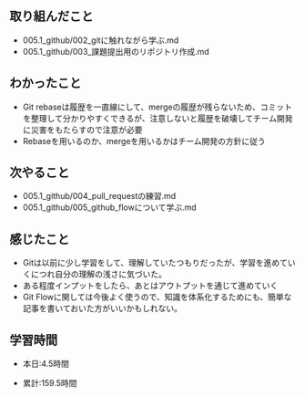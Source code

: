 ## 取り組んだこと
- 005.1_github/002_gitに触れながら学ぶ.md
- 005.1_github/003_課題提出用のリポジトリ作成.md

 
## わかったこと
- Git rebaseは履歴を一直線にして、mergeの履歴が残らないため、コミットを整理して分かりやすくできるが、注意しないと履歴を破壊してチーム開発に災害をもたらすので注意が必要
- Rebaseを用いるのか、mergeを用いるかはチーム開発の方針に従う

## 次やること
- 005.1_github/004_pull_requestの練習.md
- 005.1_github/005_github_flowについて学ぶ.md
 

## 感じたこと
- Gitは以前に少し学習をして、理解していたつもりだったが、学習を進めていくにつれ自分の理解の浅さに気づいた。
- ある程度インプットをしたら、あとはアウトプットを通じて進めていく
- Git Flowに関しては今後よく使うので、知識を体系化するためにも、簡単な記事を書いておいた方がいいかもしれない。

## 学習時間
- 本日:4.5時間

- 累計:159.5時間
